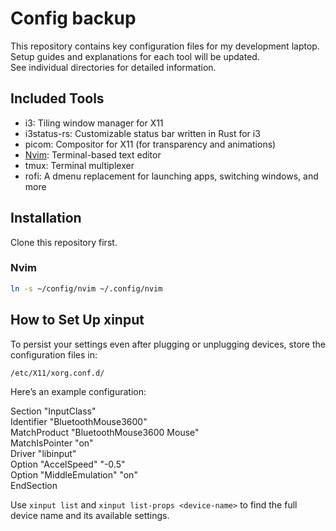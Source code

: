 # Config backup
This repository contains key configuration files for my development laptop.    
Setup guides and explanations for each tool will be updated.  
See individual directories for detailed information.

<!-- toc  -->

## Included Tools
- i3: Tiling window manager for X11
- i3status-rs: Customizable status bar written in Rust for i3
- picom: Compositor for X11 (for transparency and animations)
- [Nvim](./nvim): Terminal-based text editor  
- tmux: Terminal multiplexer
- rofi: A dmenu replacement for launching apps, switching windows, and more

## Installation
Clone this repository first.

### Nvim
```bash
ln -s ~/config/nvim ~/.config/nvim
```

## How to Set Up xinput

To persist your settings even after plugging or unplugging devices, store the configuration files in:

`/etc/X11/xorg.conf.d/`

Here’s an example configuration:

Section "InputClass"  
    Identifier "BluetoothMouse3600"  
    MatchProduct "BluetoothMouse3600 Mouse"  
    MatchIsPointer "on"  
    Driver "libinput"  
    Option "AccelSpeed" "-0.5"  
    Option "MiddleEmulation" "on"  
EndSection

Use `xinput list` and `xinput list-props <device-name>` to find the full device name and its available settings.
